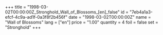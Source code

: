 +++
title = "1998-03-02T00:00:00Z_Stronghold_Wall_of_Blossoms_[en]_false"
id = "7eb4a1a3-efcf-4c9a-ad1f-0a3f8f2b456f"
date = "1998-03-02T00:00:00Z"
name = "Wall of Blossoms"
lang = ["en"]
price = "1.00"
quantity = 4
foil = false
set = "Stronghold"
+++
